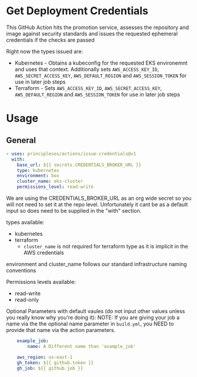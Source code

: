 # Get Deployment Credentials

This GitHub Action hits the promotion service, assesses the repository and image against security standards and issues the requested ephemeral credentials if the checks are passed

Right now the types issued are:
* Kubernetes - Obtains a kubeconfig for the requested EKS environemnt and uses that context. Additionally sets `AWS_ACCESS_KEY_ID`, `AWS_SECRET_ACCESS_KEY`, `AWS_DEFAULT_REGION` and `AWS_SESSION_TOKEN` for use in later job steps
* Terraform - Sets `AWS_ACCESS_KEY_ID`, `AWS_SECRET_ACCESS_KEY`, `AWS_DEFAULT_REGION` and `AWS_SESSION_TOKEN` for use in later job steps

# Usage
## General

```yml
- uses: principlesos/actions/issue-credentials@v1
  with:
    base_url: ${{ secrets.CREDENTIALS_BROKER_URL }}
    type: kubernetes
    environment: box
    cluster_name: eks-cluster
    permissions_level: read-write
```
We are using the CREDENTIALS_BROKER_URL as an org wide secret so you will not need to set it at the repo level.
Unfortunately it cant be as a default input so does need to be supplied in the "with" section.

types available:
* kubernetes
* terraform
    * `cluster_name` is not required for terraform type as it is implicit in the AWS credentials

environment and cluster_name follows our standard infrastructure naming conventions

Permissions levels available:
* read-write
* read-only

Optional Parameters with default vaules (do not input other values unless you really know why you're doing it):
NOTE: If you are giving your job a name via the the optional name parameter in `build.yml`, you NEED to provide that name via the action parameters.
```yml
    example_job:
        name: A Different name than 'example_job'
```

```yml
    aws_region: us-east-1
    gh_token: ${{ github.token }}
    gh_job: ${{ github.job }}
```